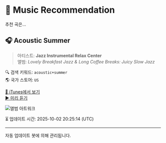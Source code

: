 
# 🎵 Music Recommendation

추천 곡은...

## 🎧 Acoustic Summer  
> 아티스트: **Jazz Instrumental Relax Center**  
> 앨범: _Lovely Breakfast Jazz & Long Coffee Breaks: Juicy Slow Jazz_  

🔍 검색 키워드: `acoustic+summer`  
🌎 국가 스토어: `US`

[🔗 iTunes에서 보기](https://music.apple.com/us/album/acoustic-summer/1700638799?i=1700638802&uo=4)  
[▶️ 미리 듣기](https://audio-ssl.itunes.apple.com/itunes-assets/AudioPreview116/v4/37/0c/3f/370c3f48-5fc6-1071-d5ba-c72a3ea6ebe5/mzaf_8332248884034613816.plus.aac.p.m4a)

![앨범 아트워크](https://is1-ssl.mzstatic.com/image/thumb/Music116/v4/73/f6/cf/73f6cf13-cebe-3ea7-af54-db75a691134d/5904195934339.jpg/100x100bb.jpg)

⏳ 업데이트 시간: 2025-10-02 20:25:14 (UTC)

---
자동 업데이트 봇에 의해 관리됩니다.
